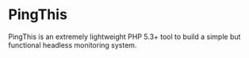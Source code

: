 # PingThis

PingThis is an extremely lightweight PHP 5.3+ tool to build a simple but functional headless monitoring system.